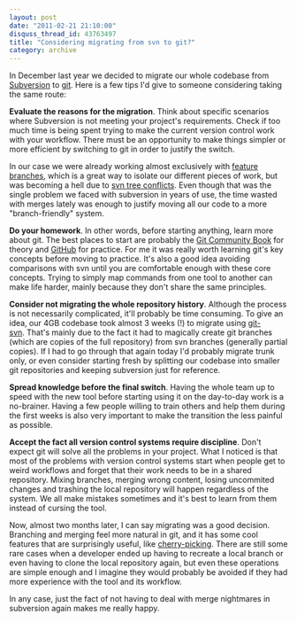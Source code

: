 ```yaml
---
layout: post
date: "2011-02-21 21:10:00"
disquss_thread_id: 43763497
title: "Considering migrating from svn to git?"
category: archive
---
```

In December last year we decided to migrate our whole codebase from [Subversion](http://subversion.tigris.org/) to [git](http://git-scm.com/). Here is a few tips I'd give to someone considering taking the same route:

**Evaluate the reasons for the migration**. Think about specific scenarios where Subversion is not meeting your project's requirements. Check if too much time is being spent trying to make the current version control work with your workflow. There must be an opportunity to make things simpler or more efficient by switching to git in order to justify the switch.

In our case we were already working almost exclusively with [feature branches](http://martinfowler.com/bliki/FeatureBranch.html), which is a great way to isolate our different pieces of work, but was becoming a hell due to [svn tree conflicts](http://svnbook.red-bean.com/nightly/en/svn.tour.treeconflicts.html). Even though that was the single problem we faced with subversion in years of use, the time wasted with merges lately was enough to justify moving all our code to a more "branch-friendly" system.

**Do your homework**. In other words, before starting anything, learn more about git. The best places to start are probably the [Git Community Book](http://book.git-scm.com/) for theory and [GitHub](https://github.com/) for practice. For me it was really worth learning git's key concepts before moving to practice. It's also a good idea avoiding comparisons with svn until you are comfortable enough with these core concepts. Trying to simply map commands from one tool to another can make life harder, mainly because they don't share the same principles.

**Consider not migrating the whole repository history**. Although the process is not necessarily complicated, it'll probably be time consuming. To give an idea, our 4GB codebase took almost 3 weeks (!) to migrate using [git-svn](http://www.kernel.org/pub/software/scm/git/docs/git-svn.html). That's mainly due to the fact it had to magically create git branches (which are copies of the full repository) from svn branches (generally partial copies). If I had to go through that again today I'd probably migrate trunk only, or even consider starting fresh by splitting our codebase into smaller git repositories and keeping subversion just for reference.

**Spread knowledge before the final switch**. Having the whole team up to speed with the new tool before starting using it on the day-to-day work is a no-brainer. Having a few people willing to train others and help them during the first weeks is also very important to make the transition the less painful as possible.

**Accept the fact all version control systems require discipline**. Don't expect git will solve all the problems in your project. What I noticed is that most of the problems with version control systems start when people get to weird workflows and forget that their work needs to be in a shared repository. Mixing branches, merging wrong content, losing uncommited changes and trashing the local repository will happen regardless of the system. We all make mistakes sometimes and it's best to learn from them instead of cursing the tool.

Now, almost two months later, I can say migrating was a good decision. Branching and merging feel more natural in git, and it has some cool features that are surprisingly useful, like [cherry-picking](http://www.kernel.org/pub/software/scm/git/docs/git-cherry-pick.html). There are still some rare cases when a developer ended up having to recreate a local branch or even having to clone the local repository again, but even these operations are simple enough and I imagine they would probably be avoided if they had more experience with the tool and its workflow.

In any case, just the fact of not having to deal with merge nightmares in subversion again makes me really happy.

